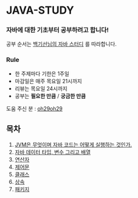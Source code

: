 JAVA-STUDY
===

### 자바에 대한 기초부터 공부하려고 합니다!

공부 순서는 [백기선님의 자바 스터디](https://github.com/whiteship/live-study) 를 따라합니다.

### Rule

- 한 주제마다 기한은 1주일
- 마감일은 매주 목요일 21시까지
- 리뷰는 목요일 24시까지
- 공부는 **필요한 만큼** / **궁금한 만큼**

도움 주신 분 : [oh29oh29](https://github.com/oh29oh29)

## 목차
1. [JVM은 무엇이며 자바 코드는 어떻게 실행하는 것인가.](https://github.com/dbgusrb12/Java-Study/tree/master/1.JVM)
2. [자바 데이터 타입, 변수 그리고 배열](https://github.com/dbgusrb12/Java-Study/tree/master/2.DataType,Variable,Array)
3. [연산자](https://github.com/dbgusrb12/Java-Study/tree/master/3.Operator)
4. [제어문](https://github.com/dbgusrb12/Java-Study/tree/master/4.Control%20Flow%20Statements)
5. [클래스](https://github.com/dbgusrb12/Java-Study/tree/master/5.Class)
6. [상속](https://github.com/dbgusrb12/Java-Study/tree/master/6.Inheritance)
7. [패키지](https://github.com/dbgusrb12/Java-Study/tree/study/7.Package)